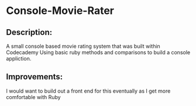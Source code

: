 # Console-Movie-Rater

## Description:
A small console based movie rating system that was built within Codecademy
Using basic ruby methods and comparisons to build a console appliction.

## Improvements:
I would want to build out a front end for this eventually as I get more comfortable with Ruby
